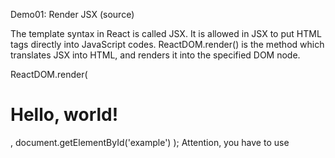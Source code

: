 Demo01: Render JSX (source)

The template syntax in React is called JSX. It is allowed in JSX to put HTML tags directly into JavaScript codes. ReactDOM.render() is the method which translates JSX into HTML, and renders it into the specified DOM node.

ReactDOM.render(
  <h1>Hello, world!</h1>,
  document.getElementById('example')
);
Attention, you have to use <script type="text/babel"> to indicate JSX codes, and include browser.min.js, which is a browser version of Babel and could be get inside a babel-core npm release, to actually perform the transformation in the browser.

Before v0.14, React use JSTransform.js to translate <script type="text/jsx">. It has been deprecated (more info).

Demo02: Use JavaScript in JSX (source)

You could also use JavaScript in JSX. It takes angle brackets (<) as the beginning of HTML syntax, and curly brackets ({) as the beginning of JavaScript syntax.

var names = ['Alice', 'Emily', 'Kate'];

ReactDOM.render(
  <div>
  {
    names.map(function (name) {
      return <div>Hello, {name}!</div>
    })
  }
  </div>,
  document.getElementById('example')
);
Demo03: Use array in JSX (source)

If a JavaScript variable is array, JSX will implicitly concat all members of the array.

var arr = [
  <h1>Hello world!</h1>,
  <h2>React is awesome</h2>,
];
ReactDOM.render(
  <div>{arr}</div>,
  document.getElementById('example')
);
Demo04: Define a component (source)

React.createClass() creates a component class, which implements a render method to return an component instance of the class. You don't need to call new on the class in order to get an instance, just use it as a normal HTML tag.

var HelloMessage = React.createClass({
  render: function() {
    return <h1>Hello {this.props.name}</h1>;
  }
});

ReactDOM.render(
  <HelloMessage name="John" />,
  document.getElementById('example')
);
Components can have attributes, and you can use this.props.[attribute] to access them, just like this.props.name of <HelloMessage name="John" /> is John.